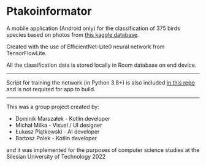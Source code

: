 # Ptakoinformator

A mobile application (Android only) for the classification of 375 birds species 
based on photos from [this kaggle database](https://www.kaggle.com/gpiosenka/100-bird-species).

Created with the use of EfficientNet-Lite0 neural network from TensorFlowLite.

All the classification data is stored locally in Room database on end device.

-----------------
Script for training the network (in Python 3.8+) is also included [in this repo](/training/) and is not required for app to build.

-----------------
This was a group project created by:
  
* Dominik Marszałek - Kotlin developer
* Michał Milka - Visual / UI designer
* Łukasz Piątkowski - AI developer
* Bartosz Polek - Kotlin developer

and it was implemented for the purposes of computer science studies at the Silesian University of Technology 2022
